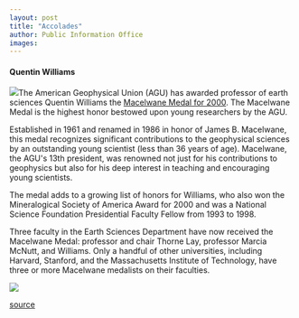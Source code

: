 ```yaml
---
layout: post
title: "Accolades"
author: Public Information Office
images:
---
```


####

#### **Quentin Williams**

![][1]The American Geophysical Union (AGU) has awarded professor of earth sciences Quentin Williams the [Macelwane Medal for 2000][2]. The Macelwane Medal is the highest honor bestowed upon young researchers by the AGU.   
  
Established in 1961 and renamed in 1986 in honor of James B. Macelwane, this medal recognizes significant contributions to the geophysical sciences by an outstanding young scientist (less than 36 years of age). Macelwane, the AGU's 13th president, was renowned not just for his contributions to geophysics but also for his deep interest in teaching and encouraging young scientists.  
  
The medal adds to a growing list of honors for Williams, who also won the Mineralogical Society of America Award for 2000 and was a National Science Foundation Presidential Faculty Fellow from 1993 to 1998.  
  
Three faculty in the Earth Sciences Department have now received the Macelwane Medal: professor and chair Thorne Lay, professor Marcia McNutt, and Williams. Only a handful of other universities, including Harvard, Stanford, and the Massachusetts Institute of Technology, have three or more Macelwane medalists on their faculties.   
  
  
  
![ ][3]

[1]: ../art/williams_quentin.125.jpg
[2]: http://earth.agu.org/inside/honors.html
[3]: ../../images/trans.gif

[source](http://www1.ucsc.edu/currents/99-00/03-27/accolades.html "Permalink to accolades")
